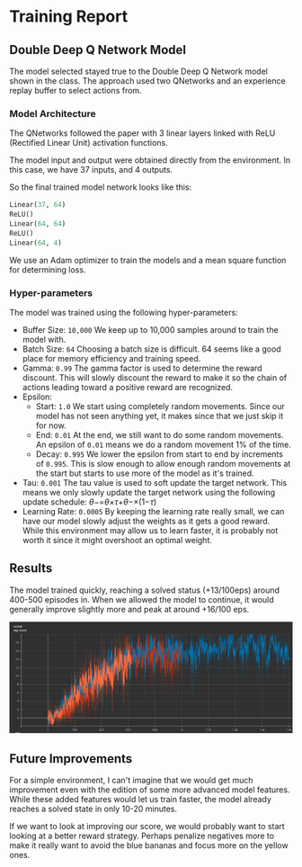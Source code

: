 [//]: # "Image References"
[scores]: images/score.png "Training Score Graph"

# Training Report

## Double Deep Q Network Model

The model selected stayed true to the Double Deep Q Network model shown in the class. The approach used two QNetworks and an experience replay buffer to select actions from.

### Model Architecture

The QNetworks followed the paper with 3 linear layers linked with ReLU (Rectified Linear Unit) activation functions.

The model input and output were obtained directly from the environment. In this case, we have 37 inputs, and 4 outputs.

So the final trained model network looks like this:

```python
Linear(37, 64)
ReLU()
Linear(64, 64)
ReLU()
Linear(64, 4)
```

We use an Adam optimizer to train the models and a mean square function for determining loss.

### Hyper-parameters

The model was trained using the following hyper-parameters:

- Buffer Size: `10,000` We keep up to 10,000 samples around to train the model with.
- Batch Size: `64` Choosing a batch size is difficult. 64 seems like a good place for memory efficiency and training speed.
- Gamma: `0.99` The gamma factor is used to determine the reward discount. This will slowly discount the reward to make it so the chain of actions leading toward a positive reward are recognized.
- Epsilon:
  - Start: `1.0` We start using completely random movements. Since our model has not seen anything yet, it makes since that we just skip it for now.
  - End: `0.01` At the end, we still want to do some random movements. An epsilon of `0.01` means we do a random movement 1% of the time.
  - Decay: `0.995` We lower the epsilon from start to end by increments of `0.995`. This is slow enough to allow enough random movements at the start but starts to use more of the model as it's trained.
- Tau: `0.001` The tau value is used to soft update the target network. This means we only slowly update the target network using the following update schedule: *θ*−=*θ*×*τ*+*θ*−×(1−*τ*)
- Learning Rate: `0.0005` By keeping the learning rate really small, we can have our model slowly adjust the weights as it gets a good reward. While this environment may allow us to learn faster, it is probably not worth it since it might overshoot an optimal weight.

## Results

The model trained quickly, reaching a solved status (+13/100eps) around 400-500 episodes in. When we allowed the model to continue, it would generally improve slightly more and peak at around +16/100 eps.

![Scores Graph][scores]

## Future Improvements

For a simple environment, I can't imagine that we would get much improvement even with the edition of some more advanced model features. While these added features would let us train faster, the model already reaches a solved state in only 10-20 minutes.

If we want to look at improving our score, we would probably want to start looking at a better reward strategy. Perhaps penalize negatives more to make it really want to avoid the blue bananas and focus more on the yellow ones.
